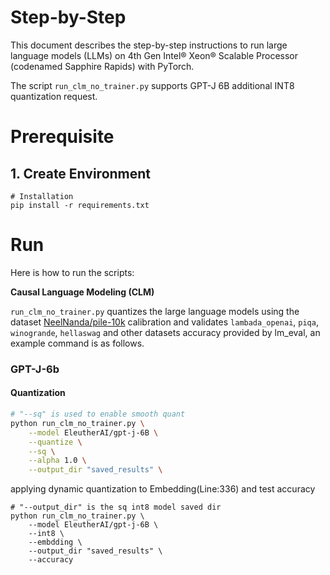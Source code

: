 Step-by-Step
============
This document describes the step-by-step instructions to run large language models (LLMs) on 4th Gen Intel® Xeon® Scalable Processor (codenamed Sapphire Rapids) with PyTorch.

The script `run_clm_no_trainer.py` supports GPT-J 6B additional INT8 quantization request.

# Prerequisite
## 1. Create Environment
```
# Installation
pip install -r requirements.txt
```

# Run

Here is how to run the scripts:

**Causal Language Modeling (CLM)**

`run_clm_no_trainer.py` quantizes the large language models using the dataset [NeelNanda/pile-10k](https://huggingface.co/datasets/NeelNanda/pile-10k) calibration and validates `lambada_openai`, `piqa`, `winogrande`, `hellaswag` and other datasets accuracy provided by lm_eval, an example command is as follows.
### GPT-J-6b

#### Quantization
```bash
# "--sq" is used to enable smooth quant
python run_clm_no_trainer.py \
    --model EleutherAI/gpt-j-6B \
    --quantize \
    --sq \
    --alpha 1.0 \
    --output_dir "saved_results" \
```
applying dynamic quantization to Embedding(Line:336) and test accuracy
```
# "--output_dir" is the sq int8 model saved dir
python run_clm_no_trainer.py \
    --model EleutherAI/gpt-j-6B \
    --int8 \
    --embdding \
    --output_dir "saved_results" \
    --accuracy
```